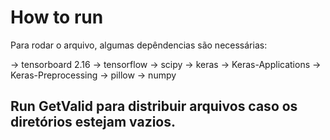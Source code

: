 # How to run

Para rodar o arquivo, algumas depêndencias são necessárias:

-> tensorboard 2.16
-> tensorflow
-> scipy
-> keras
-> Keras-Applications
-> Keras-Preprocessing
-> pillow
-> numpy
## Run GetValid para distribuir arquivos caso os diretórios estejam vazios.
